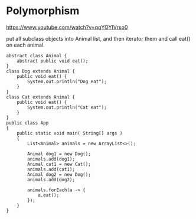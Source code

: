 # Polymorphism

https://www.youtube.com/watch?v=qqYOYIVrso0

put all subclass objects into Animal list, and then iterator them and call eat() on each animal.

```
abstract class Animal {
    abstract public void eat();
}
class Dog extends Animal {
    public void eat() {
        System.out.println("Dog eat");
    }
}
class Cat extends Animal {
    public void eat() {
        System.out.println("Cat eat");
    }
}
public class App
{
    public static void main( String[] args )
    {
        List<Animal> animals = new ArrayList<>();

        Animal dog1 = new Dog();
        animals.add(dog1);
        Animal cat1 = new Cat();
        animals.add(cat1);
        Animal dog2 = new Dog();
        animals.add(dog2);

        animals.forEach(a -> {
            a.eat();
        });
    }
}
```
